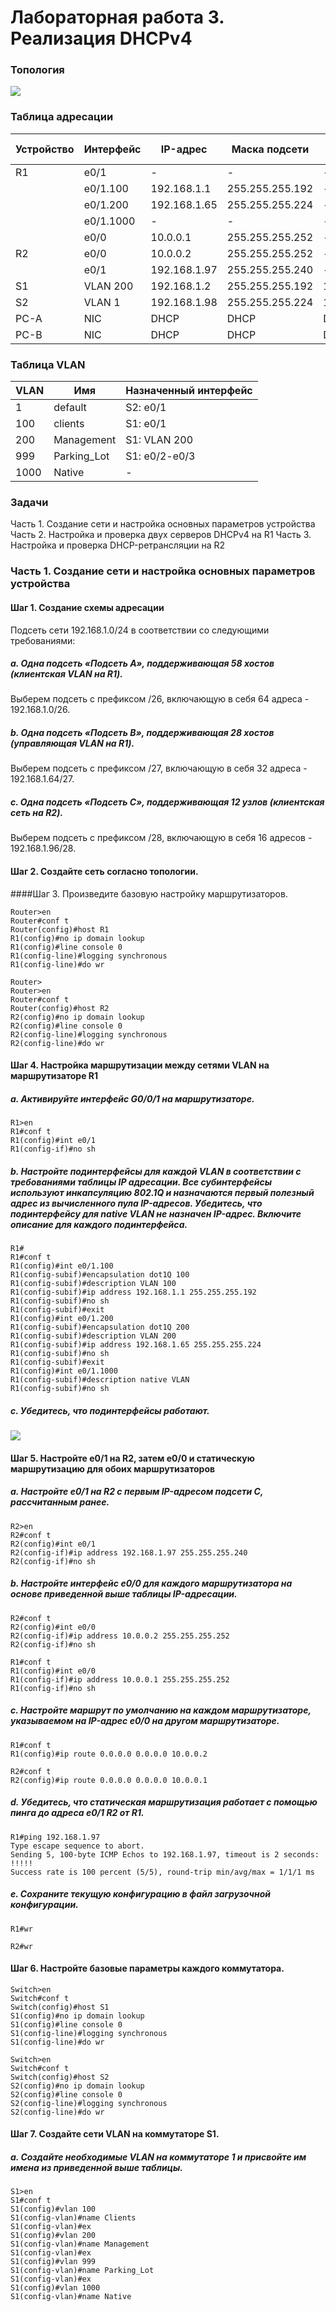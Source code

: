 # Лабораторная работа 3. Реализация DHCPv4
### Топология
![](1.png)
### Таблица адресации

|Устройство|Интерфейс |IP-адрес       |Маска подсети   |Шлюз по умолчанию|
|----------|----------|---------------|----------------|-----------------|
| R1			 | e0/1		  |-              |-               |-                |
|          | e0/1.100 |192.168.1.1    |255.255.255.192 |-                |
|          | e0/1.200 |192.168.1.65   |255.255.255.224 |-                |
|          | e0/1.1000|-              |-               |-                |
|          | e0/0     |10.0.0.1       |255.255.255.252 |-                |
| R2       | e0/0     |10.0.0.2       |255.255.255.252 |-                |
|          | e0/1     |192.168.1.97   |255.255.255.240 |-                |
| S1       | VLAN 200 |192.168.1.2    |255.255.255.192 |192.168.1.1      |
| S2       | VLAN 1   |192.168.1.98   |255.255.255.224 |192.168.1.97     |
| PC-A     | NIC      |DHCP           |DHCP            |DHCP             |
| PC-B     | NIC      |DHCP           |DHCP            |DHCP             |

### Таблица VLAN

|VLAN      |Имя           |Назначенный интерфейс           |
|----------|--------------|--------------------------------|
|1  			 |default		    |S2: e0/1                        |
|100       |clients       |S1: e0/1                        |
|200       |Management    |S1: VLAN 200                    |
|999       |Parking_Lot   |S1: e0/2-e0/3                   |
|1000      |Native        |-                               |

### Задачи 
Часть 1. Создание сети и настройка основных параметров устройства 
Часть 2. Настройка и проверка двух серверов DHCPv4 на R1 
Часть 3. Настройка и проверка DHCP-ретрансляции на R2 

### Часть 1. Создание сети и настройка основных параметров устройства
#### Шаг 1. Создание схемы адресации 
Подсеть сети 192.168.1.0/24 в соответствии со следующими требованиями:
##### a. Одна подсеть «Подсеть A», поддерживающая 58 хостов (клиентская VLAN на R1). 
Выберем подсеть с префиксом /26, включающую в себя 64 адреса - 192.168.1.0/26. 
##### b. Одна подсеть «Подсеть B», поддерживающая 28 хостов (управляющая VLAN на R1).  
Выберем подсеть с префиксом /27, включающую в себя 32 адреса - 192.168.1.64/27. 
##### c. Одна подсеть «Подсеть C», поддерживающая 12 узлов (клиентская сеть на R2). 
Выберем подсеть с префиксом /28, включающую в себя 16 адресов - 192.168.1.96/28. 
#### Шаг 2. Создайте сеть согласно топологии. 
####Шаг 3. Произведите базовую настройку маршрутизаторов.
```
Router>en
Router#conf t
Router(config)#host R1
R1(config)#no ip domain lookup
R1(config)#line console 0
R1(config-line)#logging synchronous
R1(config-line)#do wr
```
```
Router>
Router>en
Router#conf t
Router(config)#host R2
R2(config)#no ip domain lookup
R2(config)#line console 0
R2(config-line)#logging synchronous
R2(config-line)#do wr
```
#### Шаг 4. Настройка маршрутизации между сетями VLAN на маршрутизаторе R1 
##### a. Активируйте интерфейс G0/0/1 на маршрутизаторе. 
```
R1>en
R1#conf t
R1(config)#int e0/1
R1(config-if)#no sh
```
##### b. Настройте подинтерфейсы для каждой VLAN в соответствии с требованиями таблицы IP адресации. Все субинтерфейсы используют инкапсуляцию 802.1Q и назначаются первый полезный адрес из вычисленного пула IP-адресов. Убедитесь, что подинтерфейсу для native VLAN не назначен IP-адрес. Включите описание для каждого подинтерфейса. 
```
R1#
R1#conf t
R1(config)#int e0/1.100
R1(config-subif)#encapsulation dot1Q 100
R1(config-subif)#description VLAN 100
R1(config-subif)#ip address 192.168.1.1 255.255.255.192
R1(config-subif)#no sh
R1(config-subif)#exit
R1(config)#int e0/1.200
R1(config-subif)#encapsulation dot1Q 200
R1(config-subif)#description VLAN 200
R1(config-subif)#ip address 192.168.1.65 255.255.255.224
R1(config-subif)#no sh
R1(config-subif)#exit
R1(config)#int e0/1.1000
R1(config-subif)#description native VLAN
R1(config-subif)#no sh
```
##### c. Убедитесь, что подинтерфейсы работают.
![](2.png)
#### Шаг 5. Настройте e0/1 на R2, затем e0/0 и статическую маршрутизацию для обоих маршрутизаторов
##### a. Настройте e0/1 на R2 с первым IP-адресом подсети C, рассчитанным ранее. 
```
R2>en
R2#conf t
R2(config)#int e0/1
R2(config-if)#ip address 192.168.1.97 255.255.255.240
R2(config-if)#no sh
```
##### b. Настройте интерфейс e0/0 для каждого маршрутизатора на основе приведенной выше таблицы IP-адресации. 
```
R2#conf t
R2(config)#int e0/0
R2(config-if)#ip address 10.0.0.2 255.255.255.252
R2(config-if)#no sh
```
```
R1#conf t
R1(config)#int e0/0
R1(config-if)#ip address 10.0.0.1 255.255.255.252
R1(config-if)#no sh
```
##### c. Настройте маршрут по умолчанию на каждом маршрутизаторе, указываемом на IP-адрес e0/0 на другом маршрутизаторе. 
```
R1#conf t
R1(config)#ip route 0.0.0.0 0.0.0.0 10.0.0.2
```
```
R2#conf t
R2(config)#ip route 0.0.0.0 0.0.0.0 10.0.0.1
```
##### d. Убедитесь, что статическая маршрутизация работает с помощью пинга до адреса e0/1 R2 от R1. 
```
R1#ping 192.168.1.97
Type escape sequence to abort.
Sending 5, 100-byte ICMP Echos to 192.168.1.97, timeout is 2 seconds:
!!!!!
Success rate is 100 percent (5/5), round-trip min/avg/max = 1/1/1 ms
```
##### e. Сохраните текущую конфигурацию в файл загрузочной конфигурации.
```
R1#wr
```
```
R2#wr
```
#### Шаг 6. Настройте базовые параметры каждого коммутатора. 
```
Switch>en
Switch#conf t
Switch(config)#host S1
S1(config)#no ip domain lookup
S1(config)#line console 0
S1(config-line)#logging synchronous
S1(config-line)#do wr
```
```
Switch>en
Switch#conf t
Switch(config)#host S2
S2(config)#no ip domain lookup
S2(config)#line console 0
S2(config-line)#logging synchronous
S2(config-line)#do wr
```
#### Шаг 7. Создайте сети VLAN на коммутаторе S1.
##### a. Создайте необходимые VLAN на коммутаторе 1 и присвойте им имена из приведенной выше таблицы.
```
S1>en
S1#conf t
S1(config)#vlan 100
S1(config-vlan)#name Clients
S1(config-vlan)#ex
S1(config)#vlan 200
S1(config-vlan)#name Management
S1(config-vlan)#ex
S1(config)#vlan 999
S1(config-vlan)#name Parking_Lot
S1(config-vlan)#ex
S1(config)#vlan 1000
S1(config-vlan)#name Native
```
